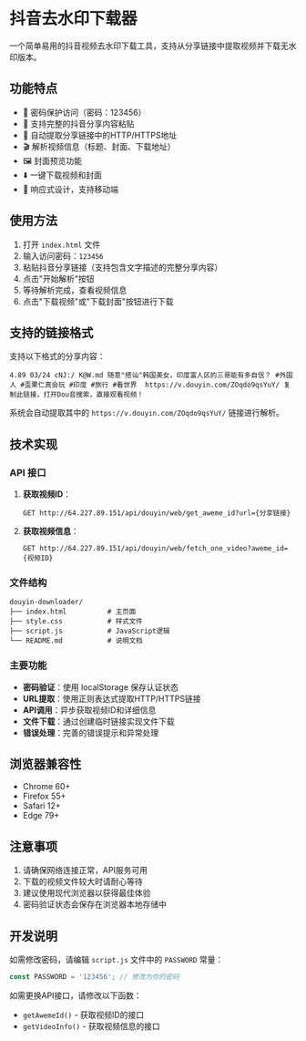 # 抖音去水印下载器

一个简单易用的抖音视频去水印下载工具，支持从分享链接中提取视频并下载无水印版本。

## 功能特点

- 🔐 密码保护访问（密码：123456）
- 📱 支持完整的抖音分享内容粘贴
- 🔗 自动提取分享链接中的HTTP/HTTPS地址
- 🎬 解析视频信息（标题、封面、下载地址）
- 🖼️ 封面预览功能
- ⬇️ 一键下载视频和封面
- 📱 响应式设计，支持移动端

## 使用方法

1. 打开 `index.html` 文件
2. 输入访问密码：`123456`
3. 粘贴抖音分享链接（支持包含文字描述的完整分享内容）
4. 点击"开始解析"按钮
5. 等待解析完成，查看视频信息
6. 点击"下载视频"或"下载封面"按钮进行下载

## 支持的链接格式

支持以下格式的分享内容：

```
4.89 03/24 cNJ:/ K@W.md 随意"搭讪"韩国美女，印度富人区的三哥能有多自信？ #外国人 #歪果仁真会玩 #印度 #旅行 #看世界  https://v.douyin.com/ZOqdo9qsYuY/ 复制此链接，打开Dou音搜索，直接观看视频！
```

系统会自动提取其中的 `https://v.douyin.com/ZOqdo9qsYuY/` 链接进行解析。

## 技术实现

### API 接口

1. **获取视频ID**：
   ```
   GET http://64.227.89.151/api/douyin/web/get_aweme_id?url={分享链接}
   ```

2. **获取视频信息**：
   ```
   GET http://64.227.89.151/api/douyin/web/fetch_one_video?aweme_id={视频ID}
   ```

### 文件结构

```
douyin-downloader/
├── index.html          # 主页面
├── style.css           # 样式文件
├── script.js           # JavaScript逻辑
└── README.md           # 说明文档
```

### 主要功能

- **密码验证**：使用 localStorage 保存认证状态
- **URL提取**：使用正则表达式提取HTTP/HTTPS链接
- **API调用**：异步获取视频ID和详细信息
- **文件下载**：通过创建临时链接实现文件下载
- **错误处理**：完善的错误提示和异常处理

## 浏览器兼容性

- Chrome 60+
- Firefox 55+
- Safari 12+
- Edge 79+

## 注意事项

1. 请确保网络连接正常，API服务可用
2. 下载的视频文件较大时请耐心等待
3. 建议使用现代浏览器以获得最佳体验
4. 密码验证状态会保存在浏览器本地存储中

## 开发说明

如需修改密码，请编辑 `script.js` 文件中的 `PASSWORD` 常量：

```javascript
const PASSWORD = '123456'; // 修改为你的密码
```

如需更换API接口，请修改以下函数：
- `getAwemeId()` - 获取视频ID的接口
- `getVideoInfo()` - 获取视频信息的接口
